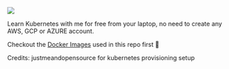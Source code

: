 <img src="https://camo.githubusercontent.com/ef0cd2db5767686eb3a0e0f9c91b1c2450b74b7490e705b4fecdedebd4ec4c84/68747470733a2f2f7777772e746f67676c65626f782e636f6d2f77702d636f6e74656e742f75706c6f6164732f323031392f31312f6b756265726e657465732d6c6f676f2e706e67">

Learn Kubernetes with me for free from your laptop, no need to create any AWS, GCP or AZURE account. 

Checkout the [Docker Images](https://github.com/deamonkillerM/docker-images) used in this repo first :beer:

Credits: justmeandopensource for kubernetes provisioning setup 

